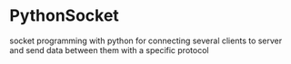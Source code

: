 # PythonSocket

socket programming with python for connecting several clients to server and send data between them with a specific protocol
